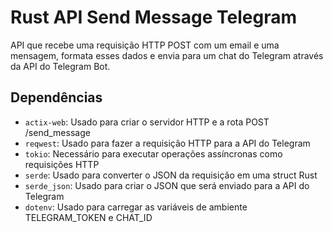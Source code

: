 # Rust API Send Message Telegram

API que recebe uma requisição HTTP POST com um email e uma mensagem, formata esses dados e envia para um chat do Telegram através da API do Telegram Bot.

## Dependências

- `actix-web`: Usado para criar o servidor HTTP e a rota POST /send_message
- `reqwest`: Usado para fazer a requisição HTTP para a API do Telegram
- `tokio`: Necessário para executar operações assíncronas como requisições HTTP
- `serde`: Usado para converter o JSON da requisição em uma struct Rust
- `serde_json`: Usado para criar o JSON que será enviado para a API do Telegram
- `dotenv`: Usado para carregar as variáveis de ambiente TELEGRAM_TOKEN e CHAT_ID 